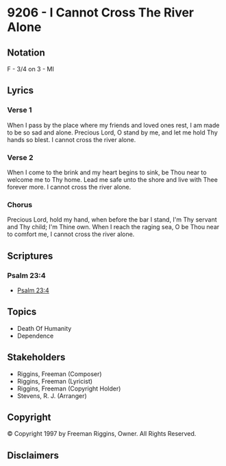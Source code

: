 # 9206 - I Cannot Cross The River Alone

## Notation

F - 3/4 on 3 - MI

## Lyrics

### Verse 1

When I pass by the place where my friends and loved ones rest, I  am made to be so sad and alone. Precious Lord, O stand by me, and let me hold Thy hands so blest. I cannot cross the river alone.

### Verse 2

When I come to the brink and my heart begins to sink, be Thou near to welcome me to Thy home. Lead me safe unto the shore and live with Thee forever more. I cannot cross the river alone.

### Chorus

Precious Lord, hold my hand, when before the bar I stand, I'm Thy servant and Thy child; I'm Thine own. When I reach the raging sea, O be Thou near to comfort me, I cannot cross the river alone.


## Scriptures

### Psalm 23:4

- [Psalm 23:4](https://www.biblegateway.com/passage/?search=Psalm%2023%3A4)


## Topics

- Death Of Humanity
- Dependence

## Stakeholders

- Riggins, Freeman (Composer)
- Riggins, Freeman (Lyricist)
- Riggins, Freeman (Copyright Holder)
- Stevens, R. J. (Arranger)

## Copyright

© Copyright 1997 by Freeman Riggins, Owner. All Rights Reserved.


## Disclaimers


